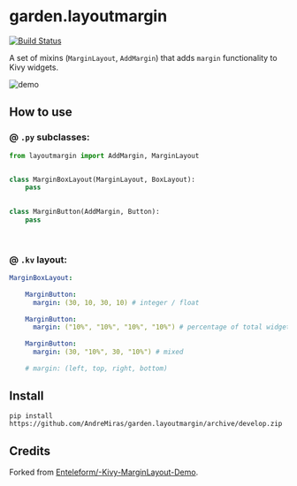 # garden.layoutmargin

[![Build Status](https://travis-ci.com/AndreMiras/garden.layoutmargin.svg?branch=develop)](https://travis-ci.com/AndreMiras/garden.layoutmargin)

A set of mixins (`MarginLayout`, `AddMargin`) that adds `margin` functionality to Kivy widgets.  


![demo](http://i.imgur.com/4cCZL3t.gif)


## How to use

### @ `.py` subclasses:
```python
from layoutmargin import AddMargin, MarginLayout


class MarginBoxLayout(MarginLayout, BoxLayout):
    pass

    
class MarginButton(AddMargin, Button):
    pass
```

&nbsp;

### @ `.kv` layout:
```yaml
MarginBoxLayout:
    
    MarginButton:
      margin: (30, 10, 30, 10) # integer / float
      
    MarginButton:
      margin: ("10%", "10%", "10%", "10%") # percentage of total widget size
      
    MarginButton:
      margin: (30, "10%", 30, "10%") # mixed
      
    # margin: (left, top, right, bottom)
```

## Install
```
pip install https://github.com/AndreMiras/garden.layoutmargin/archive/develop.zip
```

## Credits
Forked from [Enteleform/-Kivy-MarginLayout-Demo](https://github.com/Enteleform/-Kivy-MarginLayout-Demo).

